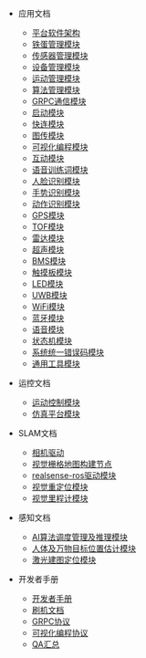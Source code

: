- 应用文档

  - [平台软件架构](cn/yjrobot_platform_software_architecture_cn.md)
  - [铁蛋管理模块](cn/cyberdog_manager_cn.md)
  - [传感器管理模块](cn/sensor_manager_cn.md)
  - [设备管理模块](cn/device_manager_cn.md)
  - [运动管理模块](cn/motion_manager_cn.md)
  - [算法管理模块](cn/algorithm_manager_cn.md)
  - [GRPC通信模块](cn/cyberdog_grpc_cn.md)
  - [启动模块](cn/cyberdog_bringup_cn.md)
  - [快连模块](cn/connector_cn.md)
  - [图传模块](cn/image_transmission_cn.md)
  - [可视化编程模块](cn/cyberdog_vp_cn.md)
  - [互动模块](cn/cyberdog_interactive_cn.md)
  - [语音训练词模块](cn/cyberdog_train_cn.md)
  - [人脸识别模块](cn/cyberdog_face_cn.md)
  - [手势识别模块](cn/cyberdog_action_cn.md)
  - [动作识别模块](cn/cyberdog_ai_sports_cn.md)
  - [GPS模块](cn/cyberdog_gps_cn.md)
  - [TOF模块](cn/cyberdog_tof_cn.md)
  - [雷达模块](cn/cyberdog_lidar_cn.md)
  - [超声模块](cn/cyberdog_ultrasonic_cn.md)
  - [BMS模块](cn/cyberdog_bms_cn.md)
  - [触摸板模块](cn/cyberdog_touch_cn.md)
  - [LED模块](cn/cyberdog_led_cn.md)
  - [UWB模块](cn/cyberdog_uwb_cn.md)
  - [WiFi模块](cn/cyberdog_wifi_cn.md)
  - [蓝牙模块](cn/cyberdog_bluetooth_cn.md)
  - [语音模块](cn/cyberdog_audio_cn.md)
  - [状态机模块](cn/cyberdog_machine_cn.md)
  - [系统统一错误码模块](cn/cyberdog_system_cn.md)
  - [通用工具模块](cn/cyberdog_common_cn.md)

- 运控文档
  - [运动控制模块](cn/cyberdog_loco_cn.md)
  - [仿真平台模块](cn/cyberdog_gazebo_cn.md)
  
- SLAM文档
  - [相机驱动](cn/cyberdog_camera_cn.md)
  - [视觉栅格地图构建节点](cn/cyberdog_occmap_cn.md)
  - [realsense-ros驱动模块](cn/realsense-ros_cn.md)
  - [视觉重定位模块](cn/cyberdog_miloc_cn.md)
  - [视觉里程计模块](cn/cyberdog_mivins_cn.md)


- 感知文档
  - [AI算法调度管理及推理模块](cn/cyberdog_vision_cn.md)
  - [人体及万物目标位置估计模块](cn/cyberdog_tracking_cn.md)
  - [激光建图定位模块](cn/cyberdog_laserslam_cn.md)

- 开发者手册
  - [开发者手册](cn/developer_guide.md)
  - [刷机文档](cn/cyberdog_flash.md)
  - [GRPC协议](cn/grpc_protocol.md)
  - [可视化编程协议](cn/cyberdog_vp_protocol_document_cn.md)
  - [QA汇总](cn/question_answer_cn.md)
